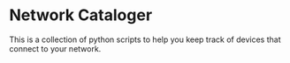 # Network Cataloger

This is a collection of python scripts to help you keep track of devices that
connect to your network.
